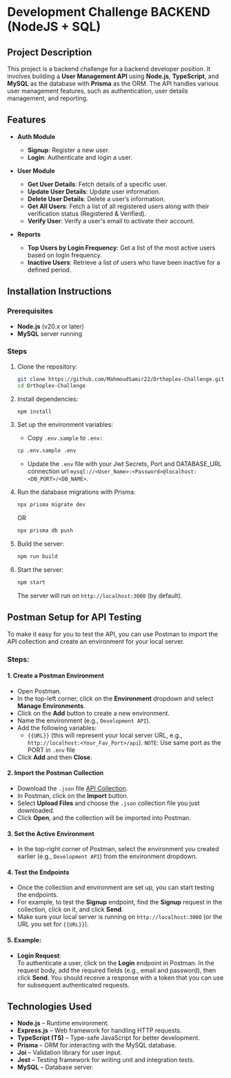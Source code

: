 # Development Challenge BACKEND (NodeJS + SQL)

## Project Description

This project is a backend challenge for a backend developer position. It involves building a **User Management API** using **Node.js**, **TypeScript**, and **MySQL** as the database with **Prisma** as the ORM. The API handles various user management features, such as authentication, user details management, and reporting.

## Features

- **Auth Module**

  - **Signup**: Register a new user.
  - **Login**: Authenticate and login a user.

- **User Module**

  - **Get User Details**: Fetch details of a specific user.
  - **Update User Details**: Update user information.
  - **Delete User Details**: Delete a user’s information.
  - **Get All Users**: Fetch a list of all registered users along with their verification status (Registered & Verified).
  - **Verify User**: Verify a user's email to activate their account.


- **Reports**
  - **Top Users by Login Frequency**: Get a list of the most active users based on login frequency.
  - **Inactive Users**: Retrieve a list of users who have been inactive for a defined period.

## Installation Instructions

### Prerequisites

- **Node.js** (v20.x or later)
- **MySQL** server running

### Steps

1. Clone the repository:
   ```bash
   git clone https://github.com/MahmoudSamir22/Orthoplex-Challenge.git
   cd Orthoplex-Challenge
   ```
2. Install dependencies:
   ```bash
   npm install
   ```
3. Set up the environment variables:
   - Copy `.env.sample` to `.env:`
   ```bash
   cp .env.sample .env
   ```
   - Update the `.env` file with your Jwt Secrets, Port and DATABASE_URL connection url ``` mysql://<User_Name>:<Password>@localhost:<DB_PORT>/<DB_NAME> ```.
4. Run the database migrations with Prisma:

   ```bash
   npx prisma migrate dev
   ```

   OR

   ```bash
   npx prisma db push
   ```

5. Build the server:
   ```bash
   npm run build
   ```
6. Start the server:
   ```bash
   npm start
   ```
   The server will run on `http://localhost:3000` (by default).

## Postman Setup for API Testing

To make it easy for you to test the API, you can use Postman to import the API collection and create an environment for your local server.

### Steps:

#### 1. **Create a Postman Environment**  
   - Open Postman.
   - In the top-left corner, click on the **Environment** dropdown and select **Manage Environments**.
   - Click on the **Add** button to create a new environment.
   - Name the environment (e.g., `Development API`).
   - Add the following variables:
     - `{{URL}}` (this will represent your local server URL, e.g., `http://localhost:<Your_Fav_Port>/api`).
        `NOTE`: Use same port as the PORT in `.env` file
   - Click **Add** and then **Close**.

#### 2. **Import the Postman Collection**  
   - Download the `.json` file [API Collection](./@docs).
   - In Postman, click on the **Import** button.
   - Select **Upload Files** and choose the `.json` collection file you just downloaded.
   - Click **Open**, and the collection will be imported into Postman.

#### 3. **Set the Active Environment**  
   - In the top-right corner of Postman, select the environment you created earlier (e.g., `Development API`) from the environment dropdown.

#### 4. **Test the Endpoints**  
   - Once the collection and environment are set up, you can start testing the endpoints.
   - For example, to test the **Signup** endpoint, find the **Signup** request in the collection, click on it, and click **Send**.
   - Make sure your local server is running on `http://localhost:3000` (or the URL you set for `{{URL}}`).

#### 5. **Example**:  
   - **Login Request**:  
     To authenticate a user, click on the **Login** endpoint in Postman. In the request body, add the required fields (e.g., email and password), then click **Send**. You should receive a response with a token that you can use for subsequent authenticated requests.

## Technologies Used

- **Node.js** – Runtime environment.
- **Express.js** – Web framework for handling HTTP requests.
- **TypeScript (TS)** – Type-safe JavaScript for better development.
- **Prisma** – ORM for interacting with the MySQL database.
- **Joi** – Validation library for user input.
- **Jest** – Testing framework for writing unit and integration tests.
- **MySQL** – Database server.
